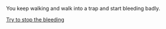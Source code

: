 You keep walking and walk into a trap and start bleeding badly.

[Try to stop the bleeding](endings/did-not-escape.md)